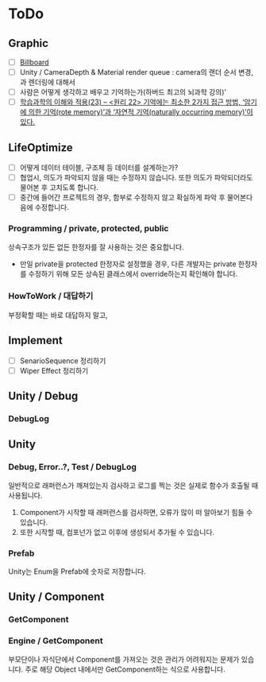 # ToDo
## Graphic
- [ ] [Billboard](http://www.opengl-tutorial.org/intermediate-tutorials/billboards-particles/billboards/)
- [ ] Unity / CameraDepth & Material render queue : camera의 랜더 순서 변경, 과 렌더링에 대해서
- [ ] 사람은 어떻게 생각하고 배우고 기억하는가(하버드 최고의 뇌과학 강의)' 
- [ ] [학습과학의 이해와 적용(23) – <원리 22> 기억에는 최소한 2가지 접근 방법, ‘암기에 의한 기억(rote memory)’과 ‘자연적 기억(naturally occurring memory)’이 있다.](https://21erick.org/column/7658/)

## LifeOptimize
- [ ] 어떻게 데이터 테이블, 구조체 등 데이터를 설계하는가?
- [ ] 협업시, 의도가 파악되지 않을 때는 수정하지 않습니다. 또한 의도가 파악되더라도 물어본 후 고치도록 합니다.
- [ ] 중간에 들어간 프로젝트의 경우, 함부로 수정하지 않고 확실하게 파악 후 물어본다음에 수정합니다.

### Programming / private, protected, public
상속구조가 있든 없든 한정자를 잘 사용하는 것은 중요합니다. 

* 만일 private을 protected 한정자로 설정했을 경우, 다른 개발자는 private 한정자를 수정하기 위해 모든 상속된 클래스에서 override하는지 확인해야 합니다.

### HowToWork / 대답하기
부정확할 때는 바로 대답하지 말고,

## Implement
- [ ] SenarioSequence 정리하기
- [ ] Wiper Effect 정리하기

## Unity / Debug
### DebugLog
## Unity
### Debug, Error..?, Test / DebugLog
일반적으로 래퍼런스가 깨져있는지 검사하고 로그를 찍는 것은 실제로 함수가 호출될 때 사용됩니다.

1. Component가 시작할 때 래퍼런스를 검사하면, 오류가 많이 떠 알아보기 힘들 수 있습니다.
2. 또한 시작할 때, 컴포넌가 없고 이후에 생성되서 추가될 수 있습니다.

### Prefab
Unity는 Enum을 Prefab에 숫자로 저장합니다.

## Unity / Component
### GetComponent
### Engine / GetComponent
부모단이나 자식단에서 Component를 가져오는 것은 관리가 어려워지는 문제가 있습니다. 주로 해당 Object 내에서만 GetComponent하는 식으로 사용합니다.
